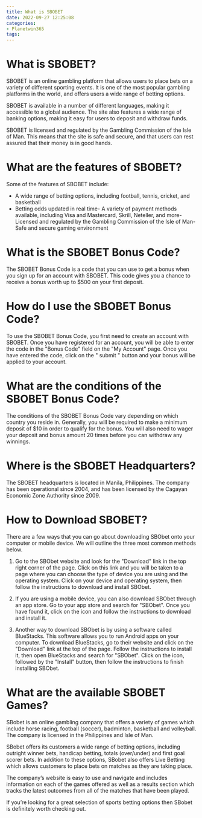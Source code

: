 ```yaml
---
title: What is SBOBET
date: 2022-09-27 12:25:08
categories:
- Planetwin365
tags:
---
```



#  What is SBOBET?

SBOBET is an online gambling platform that allows users to place bets on a variety of different sporting events. It is one of the most popular gambling platforms in the world, and offers users a wide range of betting options.

SBOBET is available in a number of different languages, making it accessible to a global audience. The site also features a wide range of banking options, making it easy for users to deposit and withdraw funds.

SBOBET is licensed and regulated by the Gambling Commission of the Isle of Man. This means that the site is safe and secure, and that users can rest assured that their money is in good hands.

# What are the features of SBOBET?

Some of the features of SBOBET include:

- A wide range of betting options, including football, tennis, cricket, and basketball
- Betting odds updated in real time- A variety of payment methods available, including Visa and Mastercard, Skrill, Neteller, and more- Licensed and regulated by the Gambling Commission of the Isle of Man- Safe and secure gaming environment

#  What is the SBOBET Bonus Code?

The SBOBET Bonus Code is a code that you can use to get a bonus when you sign up for an account with SBOBET. This code gives you a chance to receive a bonus worth up to $500 on your first deposit.

# How do I use the SBOBET Bonus Code?

To use the SBOBET Bonus Code, you first need to create an account with SBOBET. Once you have registered for an account, you will be able to enter the code in the "Bonus Code" field on the "My Account" page. Once you have entered the code, click on the " submit " button and your bonus will be applied to your account.

# What are the conditions of the SBOBET Bonus Code?

The conditions of the SBOBET Bonus Code vary depending on which country you reside in. Generally, you will be required to make a minimum deposit of $10 in order to qualify for the bonus. You will also need to wager your deposit and bonus amount 20 times before you can withdraw any winnings.

#  Where is the SBOBET Headquarters?




The SBOBET headquarters is located in Manila, Philippines. The company has been operational since 2004, and has been licensed by the Cagayan Economic Zone Authority since 2009.

#  How to Download SBOBET?

There are a few ways that you can go about downloading SBObet onto your computer or mobile device. We will outline the three most common methods below.

1. Go to the SBObet website and look for the "Download" link in the top right corner of the page. Click on this link and you will be taken to a page where you can choose the type of device you are using and the operating system. Click on your device and operating system, then follow the instructions to download and install SBObet.

2. If you are using a mobile device, you can also download SBObet through an app store. Go to your app store and search for "SBObet". Once you have found it, click on the icon and follow the instructions to download and install it.

3. Another way to download SBObet is by using a software called BlueStacks. This software allows you to run Android apps on your computer. To download BlueStacks, go to their website and click on the "Download" link at the top of the page. Follow the instructions to install it, then open BlueStacks and search for "SBObet". Click on the icon, followed by the "Install" button, then follow the instructions to finish installing SBObet.

#  What are the available SBOBET Games?

 SBobet is an online gambling company that offers a variety of games which include horse racing, football (soccer), badminton, basketball and volleyball. The company is licensed in the Philippines and Isle of Man.

SBobet offers its customers a wide range of betting options, including outright winner bets, handicap betting, totals (over/under) and first goal scorer bets. In addition to these options, SBobet also offers Live Betting which allows customers to place bets on matches as they are taking place.

The company’s website is easy to use and navigate and includes information on each of the games offered as well as a results section which tracks the latest outcomes from all of the matches that have been played.

If you’re looking for a great selection of sports betting options then SBobet is definitely worth checking out.